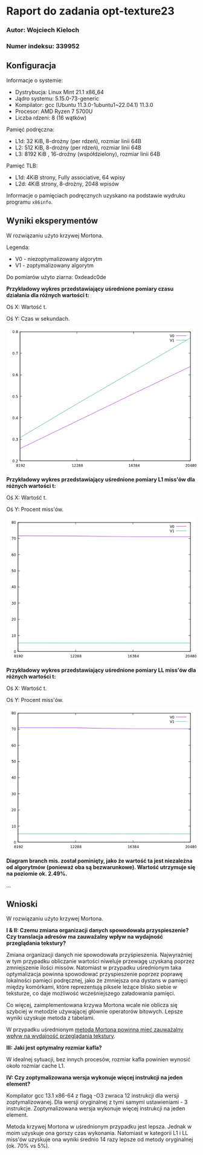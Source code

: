 # Raport do zadania opt-texture23

### Autor: Wojciech Kieloch 
### Numer indeksu: 339952

Konfiguracja
---

Informacje o systemie:

 * Dystrybucja: Linux Mint 21.1 x86_64
 * Jądro systemu: 5.15.0-73-generic
 * Kompilator: gcc (Ubuntu 11.3.0-1ubuntu1~22.04.1) 11.3.0
 * Procesor: AMD Ryzen 7 5700U
 * Liczba rdzeni: 8 (16 wątków)

Pamięć podręczna:

 * L1d: 32 KiB, 8-drożny (per rdzeń), rozmiar linii 64B
 * L2: 512 KiB, 8-drożny (per rdzeń), rozmiar linii 64B
 * L3: 8192 KiB , 16-drożny (współdzielony), rozmiar linii 64B

Pamięć TLB:

 * L1d: 4KiB strony, Fully associative, 64 wpisy
 * L2d: 4KiB strony, 8-drożny, 2048 wpisów

Informacje o pamięciach podręcznych uzyskano na podstawie wydruku programu
`x86info`.

Wyniki eksperymentów
---

W rozwiązaniu użyto krzywej Mortona.

Legenda:
* V0 - niezoptymalizowany algorytm
* V1 - zoptymalizowany algorytm

Do pomiarów użyto ziarna: 0xdeadc0de

**Przykładowy wykres przedstawiający uśrednione pomiary czasu działania dla różnych wartości t:**

Oś X: Wartość t.

Oś Y: Czas w sekundach.

![figure1](speedDiag.png)

**Przykładowy wykres przedstawiający uśrednione pomiary L1 miss'ów dla różnych wartości t:**

Oś X: Wartość t.

Oś Y: Procent miss'ów.

![figure2](l1Diag.png)

**Przykładowy wykres przedstawiający uśrednione pomiary LL miss'ów dla różnych wartości t:**

Oś X: Wartość t.

Oś Y: Procent miss'ów.

![figure3](llDiag.png)

**Diagram branch mis. został pominięty, jako że wartość ta jest niezależna od algorytmów (ponieważ oba są bezwarunkowe). Wartość utrzymuje się na poziomie ok. 2.49%.**

...

Wnioski
---

W rozwiązaniu użyto krzywej Mortona.

**I & II: Czemu zmiana organizacji danych spowodowała przyspieszenie? Czy translacja adresów ma zauważalny wpływ na wydajność przeglądania tekstury?**

Zmiana organizacji danych nie spowodowała przyśpieszenia. Najwyraźniej w tym przypadku obliczanie wartości niweluje przewagę uzyskaną poprzez zmniejszenie ilości missów. Natomiast w przypadku uśrednionym taka optymalizacja powinna spowodować przyspieszenie poprzez poprawę lokalności pamięci podręcznej, jako że zmniejsza ona dystans w pamięci między komórkami, które reprezentują piksele leżące blisko siebie w teksturze, co daje możliwość wcześniejszego załadowania pamięci.

Co więcej, zaimplementowana krzywa Mortona wcale nie oblicza się szybciej w metodzie używającej głównie operatorów bitowych. Lepsze wyniki uzyskuje metoda z tabelami.

W przypadku uśrednionym [metoda Mortona powinna mieć zauważalny wpływ na wydajność przeglądania tekstury](https://www.nocentino.com/Nocentino10.pdf).

**III: Jaki jest optymalny rozmiar kafla?**

W idealnej sytuacji, bez innych procesów, rozmiar kafla powinien wynosić około rozmiar cache L1.

**IV: Czy zoptymalizowana wersja wykonuje więcej instrukcji na jeden element?**

Kompilator gcc 13.1 x86-64 z flagą -O3 zwraca 12 instrukcji dla wersji zoptymalizowanej.
Dla wersji oryginalnej z tymi samymi ustawieniami - 3 instrukcje.
Zoptymalizowana wersja wykonuje więcej instrukcji na jeden element.


Metoda krzywej Mortona w uśrednionym przypadku jest lepsza. Jednak w moim uzyskuje ona gorszy czas wykonania. Natomiast w kategorii L1 i LL miss'ów uzyskuje ona wyniki średnio 14 razy lepsze od metody oryginalnej (ok. 70% vs 5%).